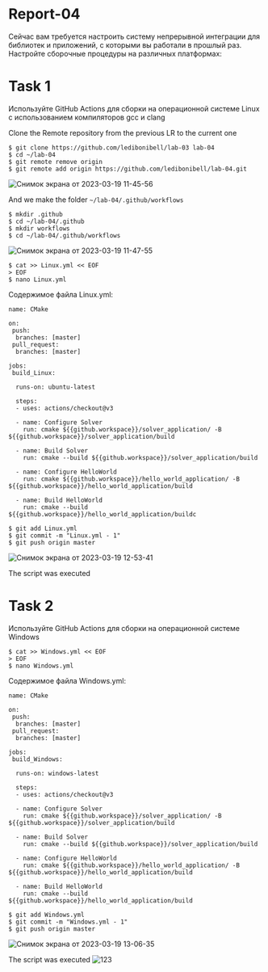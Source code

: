 # Report-04

Сейчас вам требуется настроить систему непрерывной интеграции для библиотек и приложений, с которыми вы работали в прошлый раз. Настройте сборочные процедуры на различных платформах:

# Task 1

Используйте GitHub Actions для сборки на операционной системе Linux с использованием компиляторов gcc и clang

Clone the Remote repository from the previous LR to the current one

```
$ git clone https://github.com/ledibonibell/lab-03 lab-04
$ cd ~/lab-04
$ git remote remove origin
$ git remote add origin https://github.com/ledibonibell/lab-04.git
```
![Снимок экрана от 2023-03-19 11-45-56](https://user-images.githubusercontent.com/125737299/226168945-d269c627-e590-4d2b-97ca-58e4046cf4a5.png)


And we make the folder `~/lab-04/.github/workflows`
```
$ mkdir .github
$ cd ~/lab-04/.github
$ mkdir workflows
$ cd ~/lab-04/.github/workflows
```
![Снимок экрана от 2023-03-19 11-47-55](https://user-images.githubusercontent.com/125737299/226168959-1f395faa-d6c6-4e5d-8acb-de0c122ceaeb.png)

```
$ cat >> Linux.yml << EOF
> EOF
$ nano Linux.yml
```

Содержимое файла Linux.yml:

```
name: CMake

on:
 push:
  branches: [master]
 pull_request:
  branches: [master]

jobs: 
 build_Linux:

  runs-on: ubuntu-latest

  steps:
  - uses: actions/checkout@v3

  - name: Configure Solver
    run: cmake ${{github.workspace}}/solver_application/ -B ${{github.workspace}}/solver_application/build

  - name: Build Solver
    run: cmake --build ${{github.workspace}}/solver_application/build

  - name: Configure HelloWorld
    run: cmake ${{github.workspace}}/hello_world_application/ -B ${{github.workspace}}/hello_world_application/build

  - name: Build HelloWorld
    run: cmake --build ${{github.workspace}}/hello_world_application/buildс
```

```
$ git add Linux.yml
$ git commit -m "Linux.yml - 1"
$ git push origin master
```
![Снимок экрана от 2023-03-19 12-53-41](https://user-images.githubusercontent.com/125737299/226168997-4253e284-d152-4166-a08b-50fb8544141f.png)


The script was executed

# Task 2

Используйте GitHub Actions для сборки на операционной системе Windows

```
$ cat >> Windows.yml << EOF
> EOF
$ nano Windows.yml
```


Содержимое файла Windows.yml:

```
name: CMake

on:
 push:
  branches: [master]
 pull_request:
  branches: [master]

jobs: 
 build_Windows:

  runs-on: windows-latest

  steps:
  - uses: actions/checkout@v3

  - name: Configure Solver
    run: cmake ${{github.workspace}}/solver_application/ -B ${{github.workspace}}/solver_application/build

  - name: Build Solver
    run: cmake --build ${{github.workspace}}/solver_application/build

  - name: Configure HelloWorld
    run: cmake ${{github.workspace}}/hello_world_application/ -B ${{github.workspace}}/hello_world_application/build

  - name: Build HelloWorld
    run: cmake --build ${{github.workspace}}/hello_world_application/build
```

```
$ git add Windows.yml
$ git commit -m "Windows.yml - 1"
$ git push origin master
```
![Снимок экрана от 2023-03-19 13-06-35](https://user-images.githubusercontent.com/125737299/226169021-d6f8e74d-6d17-4cfd-b0c5-2665d3b60524.png)


The script was executed
![123](/4.jpg)
